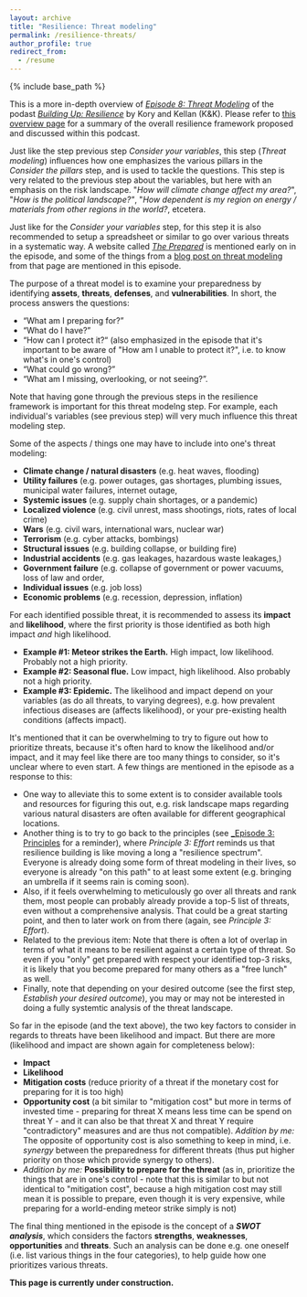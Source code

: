 ```yaml
---
layout: archive
title: "Resilience: Threat modeling"
permalink: /resilience-threats/
author_profile: true
redirect_from:
  - /resume
---
```


{% include base_path %}

This is a more in-depth overview of [_Episode 8: Threat Modeling_](https://shows.acast.com/building-up-resilience/episodes/episode-8-threat-modeling)
of the podast [_Building Up: Resilience_](https://shows.acast.com/building-up-resilience) by Kory and Kellan (K&K). Please refer to [this overview page](https://aleksispi.github.io/resilience)
for a summary of the overall resilience framework proposed and discussed within this podcast.

Just like the step previous step _Consider your variables_, this step (_Threat modeling_) influences how one emphasizes the various pillars in the _Consider the pillars_ step, and is used to tackle the questions. This step is very related to the previous step about the variables, but here with an emphasis on the risk landscape. "_How will climate change affect my area?_", "_How is the political landscape?"_, "_How dependent is my region on energy / materials from other regions in the world?_, etcetera.

Just like for the _Consider your variables_ step, for this step it is also recommended to setup a spreadsheet or similar to go over various threats in a systematic way. A website called
[_The Prepared_](https://theprepared.com/) is mentioned early on in the episode, and some of the things from a [blog post on threat modeling](https://theprepared.com/forum/thread/an-introduction-to-threat-modeling/) from that page are mentioned in this episode.

The purpose of a threat model is to examine your preparedness by identifying **assets**, **threats**, **defenses**, and **vulnerabilities**. In short, the process answers the questions:

- “What am I preparing for?”
- “What do I have?”
- “How can I protect it?“ (also emphasized in the episode that it's important to be aware of "How am I unable to protect it?", i.e. to know what's in one's control)
- “What could go wrong?”
- “What am I missing, overlooking, or not seeing?”.

Note that having gone through the previous steps in the resilience framework is important for this threat modelng step. For example, each individual's variables (see previous step) will very much influence this threat modeling step. 

Some of the aspects / things one may have to include into one's threat modeling:

- **Climate change / natural disasters** (e.g. heat waves, flooding)
- **Utility failures** (e.g. power outages, gas shortages, plumbing issues, municipal water failures, internet outage, 
- **Systemic issues** (e.g. supply chain shortages, or a pandemic)
- **Localized violence** (e.g. civil unrest, mass shootings, riots, rates of local crime)
- **Wars** (e.g. civil wars, international wars, nuclear war)
- **Terrorism** (e.g. cyber attacks, bombings)
- **Structural issues** (e.g. building collapse, or building fire)
- **Industrial accidents** (e.g. gas leakages, hazardous waste leakages,)
- **Government failure** (e.g. collapse of government or power vacuums, loss of law and order, 
- **Individual issues** (e.g. job loss)
- **Economic problems** (e.g. recession, depression, inflation)

For each identified possible threat, it is recommended to assess its **impact** and **likelihood**, where the first priority is those identified as both high impact _and_ high likelihood.

- **Example #1: Meteor strikes the Earth.** High impact, low likelihood. Probably not a high priority.
- **Example #2: Seasonal flue.** Low impact, high likelihood. Also probably not a high priority.
- **Example #3: Epidemic.** The likelihood and impact depend on your variables (as do all threats, to varying degrees), e.g. how prevalent infectious diseases are (affects likelihood), or your pre-existing health conditions (affects impact).

It's mentioned that it can be overwhelming to try to figure out how to prioritize threats, because it's often hard to know the likelihood and/or impact, and it may feel like there are too many things to consider, so it's unclear where to even start. A few things are mentioned in the episode as a response to this:

- One way to alleviate this to some extent is to consider available tools and resources for figuring this out, e.g. risk landscape maps regarding various natural disasters are often available for different geographical locations.
- Another thing is to try to go back to the principles (see [_Episode 3: Principles](https://shows.acast.com/building-up-resilience/episodes/episode-3-principles) for a reminder), where _Principle 3: Effort_ reminds us that resilience building is like moving a long a "resilience spectrum". Everyone is already doing some form of threat modeling in their lives, so everyone is already "on this path" to at least some extent (e.g. bringing an umbrella if it seems rain is coming soon).
- Also, if it feels overwhelming to meticulously go over all threats and rank them, most people can probably already provide a top-5 list of threats, even without a comprehensive analysis. That could be a great starting point, and then to later work on from there (again, see _Principle 3: Effort_).
- Related to the previous item: Note that there is often a lot of overlap in terms of what it means to be resilient against a certain type of threat. So even if you "only" get prepared with respect your identified top-3 risks, it is likely that you become prepared for many others as a "free lunch" as well.
- Finally, note that depending on your desired outcome (see the first step, _Establish your desired outcome_), you may or may not be interested in doing a fully systemtic analysis of the threat landscape.

So far in the episode (and the text above), the two key factors to consider in regards to threats have been likelihood and impact. But there are more (likelihood and impact are shown again for completeness below):

- **Impact**
- **Likelihood**
- **Mitigation costs** (reduce priority of a threat if the monetary cost for preparing for it is too high)
- **Opportunity cost** (a bit similar to "mitigation cost" but more in terms of invested time - preparing for threat X means less time can be spend on threat Y - and it can also be that threat X and threat Y require "contradictory" measures and are thus not compatible). _Addition by me:_ The opposite of opportunity cost is also something to keep in mind, i.e. _synergy_ between the preparedness for different threats (thus put higher priority on those which provide synergy to others).
- _Addition by me:_ **Possibility to prepare for the threat** (as in, prioritize the things that are in one's control - note that this is similar to but not identical to "mitigation cost", because a high mitigation cost may still mean it is possible to prepare, even though it is very expensive, while preparing for a world-ending meteor strike simply is not)

The final thing mentioned in the episode is the concept of a **_SWOT analysis_**, which considers the factors **strengths**, **weaknesses**, **opportunities** and **threats**. Such an analysis can be done e.g. one oneself (i.e. list various things in the four categories), to help guide how one prioritizes various threats.

**This page is currently under construction.**


